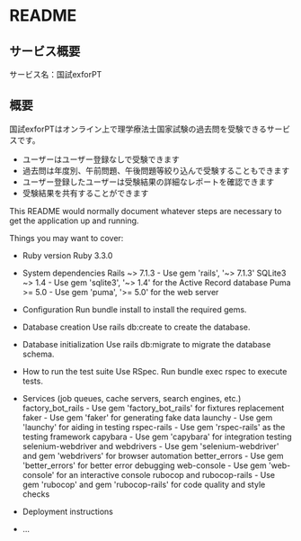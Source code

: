 # README
## サービス概要
サービス名：国試exforPT
## 概要
国試exforPTはオンライン上で理学療法士国家試験の過去問を受験できるサービスです。
- ユーザーはユーザー登録なしで受験できます
- 過去問は年度別、午前問題、午後問題等絞り込んで受験することもできます
- ユーザー登録したユーザーは受験結果の詳細なレポートを確認できます
- 受験結果を共有することができます

This README would normally document whatever steps are necessary to get the
application up and running.

Things you may want to cover:

* Ruby version
    Ruby 3.3.0
* System dependencies
    Rails ~> 7.1.3 - Use gem 'rails', '~> 7.1.3'
    SQLite3 ~> 1.4 - Use gem 'sqlite3', '~> 1.4' for the Active Record database
    Puma >= 5.0 - Use gem 'puma', '>= 5.0' for the web server
* Configuration
    Run bundle install to install the required gems.
* Database creation
    Use rails db:create to create the database.
* Database initialization
    Use rails db:migrate to migrate the database schema.
* How to run the test suite
    Use RSpec. Run bundle exec rspec to execute tests.
* Services (job queues, cache servers, search engines, etc.)
    factory_bot_rails - Use gem 'factory_bot_rails' for fixtures replacement
    faker - Use gem 'faker' for generating fake data
    launchy - Use gem 'launchy' for aiding in testing
    rspec-rails - Use gem 'rspec-rails' as the testing framework
    capybara - Use gem 'capybara' for integration testing
    selenium-webdriver and webdrivers - Use gem 'selenium-webdriver' and gem 'webdrivers' for browser automation
    better_errors - Use gem 'better_errors' for better error debugging
    web-console - Use gem 'web-console' for an interactive console
    rubocop and rubocop-rails - Use gem 'rubocop' and gem 'rubocop-rails' for code quality and style checks 
* Deployment instructions

* ...